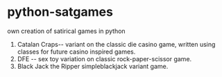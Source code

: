 # python-satgames
own creation of satirical games in python

1) Catalan Craps-- variant on the classic die casino game, written using classes for future casino inspired games.
2) DFE -- sex toy variation on classic rock-paper-scissor game.
3) Black Jack the Ripper simpleblackjack variant game. 
